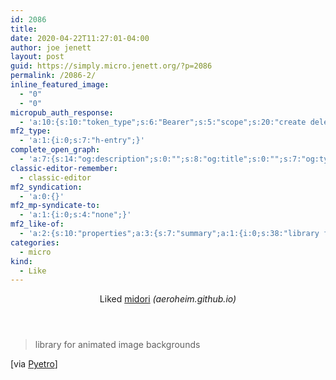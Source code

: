 ```yaml
---
id: 2086
title: 
date: 2020-04-22T11:27:01-04:00
author: joe jenett
layout: post
guid: https://simply.micro.jenett.org/?p=2086
permalink: /2086-2/
inline_featured_image:
  - "0"
  - "0"
micropub_auth_response:
  - 'a:10:{s:10:"token_type";s:6:"Bearer";s:5:"scope";s:20:"create delete update";s:2:"me";s:32:"https://simply.micro.jenett.org/";s:9:"issued_by";s:59:"https://simply.micro.jenett.org/wp-json/indieauth/1.0/token";s:9:"client_id";s:20:"https://omnibear.com";s:11:"client_name";s:8:"Omnibear";s:11:"client_icon";s:29:"https://omnibear.com/logo.svg";s:9:"issued_at";i:1587568868;s:4:"user";i:1;s:13:"last_accessed";i:1587568883;}'
mf2_type:
  - 'a:1:{i:0;s:7:"h-entry";}'
complete_open_graph:
  - 'a:7:{s:14:"og:description";s:0:"";s:8:"og:title";s:0:"";s:7:"og:type";s:0:"";s:12:"twitter:card";s:7:"summary";s:15:"twitter:creator";s:0:"";s:19:"twitter:description";s:0:"";s:8:"og:image";s:0:"";}'
classic-editor-remember:
  - classic-editor
mf2_syndication:
  - 'a:0:{}'
mf2_mp-syndicate-to:
  - 'a:1:{i:0;s:4:"none";}'
mf2_like-of:
  - 'a:2:{s:10:"properties";a:3:{s:7:"summary";a:1:{i:0;s:38:"library for animated image backgrounds";}s:4:"name";a:1:{i:0;s:6:"midori";}s:3:"url";a:1:{i:0;s:34:"https://aeroheim.github.io/midori/";}}s:4:"type";s:4:"cite";}'
categories:
  - micro
kind:
  - Like
---
```

<div class="entry-reaction"><section class="response u-like-of h-cite"><header><span class="kind-display-text">Liked</span> <a href="https://aeroheim.github.io/midori/" class="p-name u-url">midori</a> <em>(<span class="p-publication">aeroheim.github.io</span>)</em></header>
<blockquote class="e-summary">library for animated image backgrounds</blockquote></section></div>
<div class="entry-content e-content" itemprop="description articleBody">
<p>[via <a title="Pinboard: public bookmarks for Pyetro" href="https://pinboard.in/u:Pyetro">Pyetro</a>]</p></div>
